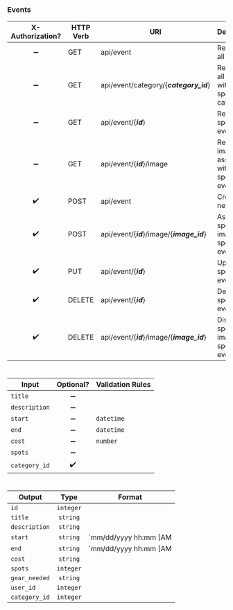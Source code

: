 ### **Events**

X-Authorization?   | HTTP Verb | URI                                         | Description
:----------------: | --------- | ------------------------------------------- | -------------------------------------------------
:heavy_minus_sign: | GET       | api/event                                   | Retrieves all events.
:heavy_minus_sign: | GET       | api/event/category/{***category_id***}      | Retrieves all events within specified category.
:heavy_minus_sign: | GET       | api/event/{***id***}                        | Retrieves specified event.
:heavy_minus_sign: | GET       | api/event/{***id***}/image                  | Retrieves images associated with specified event.
:heavy_check_mark: | POST      | api/event                                   | Creates new event.
:heavy_check_mark: | POST      | api/event/{***id***}/image/{***image_id***} | Associates specified image with specified event.
:heavy_check_mark: | PUT       | api/event/{***id***}                        | Updates specified event.
:heavy_check_mark: | DELETE    | api/event/{***id***}                        | Deletes specified event.
:heavy_check_mark: | DELETE    | api/event/{***id***}/image/{***image_id***} | Dissociates specified image from specified event.

#
Input         | Optional?          | Validation Rules
------------- | :----------------: | ----------------
`title`       | :heavy_minus_sign: |
`description` | :heavy_minus_sign: |
`start`       | :heavy_minus_sign: | `datetime`
`end`         | :heavy_minus_sign: | `datetime`
`cost`        | :heavy_minus_sign: | `number`
`spots`       | :heavy_minus_sign: |
`category_id` | :heavy_check_mark: |

#
Output        | Type      | Format
------------- | :-------: | --------------------------
`id`          | `integer` |
`title`       | `string`  |
`description` | `string`  |
`start`       | `string`  | `mm/dd/yyyy hh:mm [AM|PM]`
`end`         | `string`  | `mm/dd/yyyy hh:mm [AM|PM]`
`cost`        | `string`  |
`spots`       | `integer` |
`gear_needed` | `string`  |
`user_id`     | `integer` |
`category_id` | `integer` |